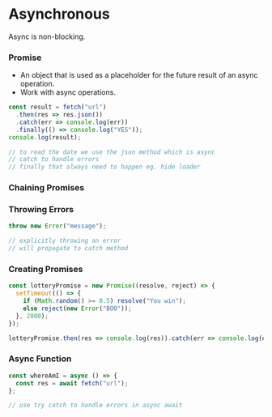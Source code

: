 # Asynchronous

Async is non-blocking.

### Promise

- An object that is used as a placeholder for the future result of an async operation.
- Work with async operations.

```javascript
const result = fetch("url")
  .then(res => res.json())
  .catch(err => console.log(err))
  .finally(() => console.log("YES"));
console.log(result);

// to read the date we use the json method which is async
// catch to handle errors
// finally that always need to happen eg. hide loader
```

### Chaining Promises

### Throwing Errors

```javascript
throw new Error("message");

// explicitly throwing an error
// will propagate to catch method
```

### Creating Promises

```javascript
const lotteryPromise = new Promise((resolve, reject) => {
  setTimeout(() => {
    if (Math.random() >= 0.5) resolve("You win");
    else reject(new Error("BOO"));
  }, 2000);
});

lotteryPromise.then(res => console.log(res)).catch(err => console.log(err));
```

### Async Function

```javascript
const whereAmI = async () => {
  const res = await fetch("url");
};

// use try catch to handle errors in async await
```
